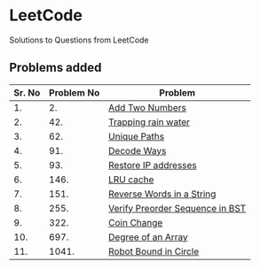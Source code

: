 # LeetCode
Solutions to Questions from LeetCode

## Problems added
|Sr. No| Problem No | Problem                                          |
|------|------------|--------------------------------------------------|
|1.    | 2.         | [Add Two Numbers](2_add_two_numbers.pdf)         |
|2.    | 42.        | [Trapping rain water](42_trapping_rain_water.pdf)|
|3.    | 62.        | [Unique Paths](62_Unique_Paths.pdf)              |
|4.    | 91.        | [Decode Ways](91_decode_ways.pdf)                |
|5.    | 93.        | [Restore IP addresses](93_restore_ip_addresses.pdf)|
|6.    | 146.       | [LRU cache](146_lru_cache.pdf)                   |
|7.    | 151.       | [Reverse Words in a String](151_reverse_words_in_a_string.pdf)|
|8.    | 255.       | [Verify Preorder Sequence in BST](255_verify_preorder_sequence_in_bst.pdf)|
|9.    | 322.       | [Coin Change](322_coin_change.pdf)               |
|10.   | 697.       | [Degree of an Array](697._Degree_of_an_A20degree20of20an20array.pdf)|
|11.   | 1041.      | [Robot Bound in Circle](1041._Robot_Bounded_In_Cir20robot20bounded20in20circle.pdf)|
